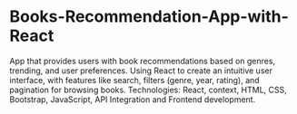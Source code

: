# Books-Recommendation-App-with-React
 App that provides users with book recommendations based on genres, trending, and user preferences. Using React to create an intuitive user interface, with features like search, filters (genre, year, rating), and pagination for browsing books. Technologies: React, context, HTML, CSS, Bootstrap, JavaScript, API Integration and Frontend development.
